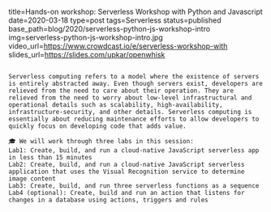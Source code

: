 title=Hands-on workshop: Serverless Workshop with Python and Javascript
date=2020-03-18
type=post
tags=Serverless
status=published
base_path=blog/2020/serverless-python-js-workshop-intro
img=serverless-python-js-workshop-intro.jpg
video_url=https://www.crowdcast.io/e/serverless-workshop-with
slides_url=https://slides.com/upkar/openwhisk
~~~~~~

Serverless computing refers to a model where the existence of servers is entirely abstracted away. Even though servers exist, developers are relieved from the need to care about their operation. They are relieved from the need to worry about low-level infrastructural and operational details such as scalability, high-availability, infrastructure-security, and other details. Serverless computing is essentially about reducing maintenance efforts to allow developers to quickly focus on developing code that adds value.

🎓 We will work through three labs in this session:
Lab1: Create, build, and run a cloud-native JavaScript serverless app in less than 15 minutes
Lab2: Create, build, and run a cloud-native JavaScript serverless application that uses the Visual Recognition service to determine image content
Lab3: Create, build, and run three serverless functions as a sequence
Lab4 (optional): Create, build and run an action that listens for changes in a database using actions, triggers and rules